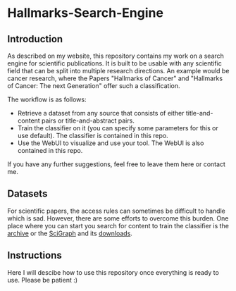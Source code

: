 # Hallmarks-Search-Engine

## Introduction

As described on my website, this repository contains my work on a search engine for scientific publications. It is built to be usable with any scientific field that can be split into multiple research directions. An example would be cancer research, where the Papers "Hallmarks of Cancer" and "Hallmarks of Cancer: The next Generation" offer such a classification.

The workflow is as follows: 
- Retrieve a dataset from any source that consists of either title-and-content pairs or title-and-abstract pairs.
- Train the classifier on it (you can specify some parameters for this or use default). The classifier is contained in this repo.
- Use the WebUI to visualize and use your tool. The WebUI is also contained in this repo.

If you have any further suggestions, feel free to leave them here or contact me.

## Datasets

For scientific papers, the access rules can sometimes be difficult to handle which is sad. However, there are some efforts to overcome this burden. One place where you can start you search for content to train the classifier is the [archive](https://arxiv.org/) or the [SciGraph](https://scigraph.springernature.com/) and its [downloads](https://scigraph.springernature.com/explorer/downloads/).

## Instructions

Here I will descibe how to use this repository once everything is ready to use. Please be patient :)
